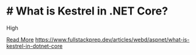 # # What is Kestrel in .NET Core?

High

[Read More](https://www.fullstackprep.dev/articles/webd/aspnet/what-is-kestrel-in-dotnet-core) https://www.fullstackprep.dev/articles/webd/aspnet/what-is-kestrel-in-dotnet-core